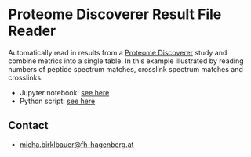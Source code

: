 # Proteome Discoverer Result File Reader

Automatically read in results from a
[Proteome Discoverer](https://www.thermofisher.com/at/en/home/industrial/mass-spectrometry/liquid-chromatography-mass-spectrometry-lc-ms/lc-ms-software/multi-omics-data-analysis/proteome-discoverer-software.html)
study and combine metrics
into a single table. In this example illustrated by reading numbers of peptide spectrum
matches, crosslink spectrum matches and crosslinks.

- Jupyter notebook: [see here](https://github.com/hgb-bin-proteomics/pdresult_reader/blob/master/pdresult_reader.ipynb)
- Python script: [see here](https://github.com/hgb-bin-proteomics/pdresult_reader/blob/master/pdresult_reader.py)

## Contact

- [micha.birklbauer@fh-hagenberg.at](mailto:micha.birklbauer@fh-hagenberg.at)
